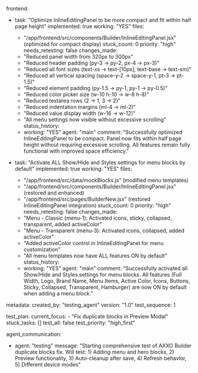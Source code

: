 frontend:
  - task: "Optimize InlineEditingPanel to be more compact and fit within half page height"
    implemented: true
    working: "YES"
    files: 
      - "/app/frontend/src/components/Builder/InlineEditingPanel.jsx" (optimized for compact display)
    stuck_count: 0
    priority: "high"
    needs_retesting: false
    changes_made:
      - "Reduced panel width from 320px to 300px"
      - "Reduced header padding (py-3 → py-2, px-4 → px-3)"
      - "Reduced all font sizes (text-xs → text-[10px], text-base → text-sm)"
      - "Reduced all vertical spacing (space-y-2 → space-y-1, pt-3 → pt-1.5)"
      - "Reduced element padding (py-1.5 → py-1, py-1 → py-0.5)"
      - "Reduced color picker size (w-10 h-10 → w-8 h-8)"
      - "Reduced textarea rows (2 → 1, 3 → 2)"
      - "Reduced indentation margins (ml-4 → ml-2)"
      - "Reduced value display width (w-16 → w-12)"
      - "All menu settings now visible without excessive scrolling"
    status_history:
      - working: "YES"
        agent: "main"
        comment: "Successfully optimized InlineEditingPanel to be compact. Panel now fits within half page height without requiring excessive scrolling. All features remain fully functional with improved space efficiency."

  - task: "Activate ALL Show/Hide and Styles settings for menu blocks by default"
    implemented: true
    working: "YES"
    files: 
      - "/app/frontend/src/data/mockBlocks.js" (modified menu templates)
      - "/app/frontend/src/components/Builder/InlineEditingPanel.jsx" (restored and enhanced)
      - "/app/frontend/src/pages/BuilderNew.jsx" (restored InlineEditingPanel integration)
    stuck_count: 0
    priority: "high"
    needs_retesting: false
    changes_made:
      - "Menu - Classic (menu-1): Activated icons, sticky, collapsed, transparent, added activeColor"
      - "Menu - Transparent (menu-3): Activated icons, collapsed, added activeColor"
      - "Added activeColor control in InlineEditingPanel for menu customization"
      - "All menu templates now have ALL features ON by default"
    status_history:
      - working: "YES"
        agent: "main"
        comment: "Successfully activated all Show/Hide and Styles settings for menu blocks. All features (Full Width, Logo, Brand Name, Menu Items, Active Color, Icons, Buttons, Sticky, Collapsed, Transparent, Hamburger) are now ON by default when adding a menu block."

metadata:
  created_by: "testing_agent"
  version: "1.0"
  test_sequence: 1

test_plan:
  current_focus:
    - "Fix duplicate blocks in Preview Modal"
  stuck_tasks: []
  test_all: false
  test_priority: "high_first"

agent_communication:
  - agent: "testing"
    message: "Starting comprehensive test of AXXO Builder duplicate blocks fix. Will test: 1) Adding menu and hero blocks, 2) Preview functionality, 3) Auto-cleanup after save, 4) Refresh behavior, 5) Different device modes"